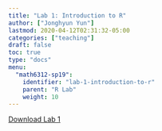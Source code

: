 ```yaml
---
title: "Lab 1: Introduction to R"
author: ["Jonghyun Yun"]
lastmod: 2020-04-12T02:31:32-05:00
categories: ["teaching"]
draft: false
toc: true
type: "docs"
menu:
  "math6312-sp19":
    identifier: "lab-1-introduction-to-r"
    parent: "R Lab"
    weight: 10
---
```


[Download Lab 1](doc/lab1.pdf)
